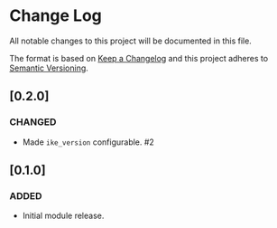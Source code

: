 # Change Log

All notable changes to this project will be documented in this file.

The format is based on [Keep a Changelog](http://keepachangelog.com/) and this
project adheres to [Semantic Versioning](http://semver.org/).

## [0.2.0]
### CHANGED
- Made `ike_version` configurable. #2

## [0.1.0]
### ADDED
- Initial module release.
